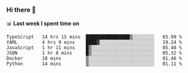 ### Hi there 👋

<!--
**DBvc/DBvc** is a ✨ _special_ ✨ repository because its `README.md` (this file) appears on your GitHub profile.

Here are some ideas to get you started:

- 🔭 I’m currently working on ...
- 🌱 I’m currently learning ...
- 👯 I’m looking to collaborate on ...
- 🤔 I’m looking for help with ...
- 💬 Ask me about ...
- 📫 How to reach me: ...
- 😄 Pronouns: ...
- ⚡ Fun fact: ...
-->

📊 **Last week I spent time on**
<!--START_SECTION:waka-->

```text
TypeScript   14 hrs 15 mins  ████████████████▒░░░░░░░░   65.99 %
YAML         4 hrs 9 mins    ████▓░░░░░░░░░░░░░░░░░░░░   19.24 %
JavaScript   1 hr 11 mins    █▒░░░░░░░░░░░░░░░░░░░░░░░   05.48 %
JSON         1 hr 8 mins     █▒░░░░░░░░░░░░░░░░░░░░░░░   05.32 %
Docker       18 mins         ▒░░░░░░░░░░░░░░░░░░░░░░░░   01.46 %
Python       14 mins         ▒░░░░░░░░░░░░░░░░░░░░░░░░   01.11 %
```

<!--END_SECTION:waka-->
